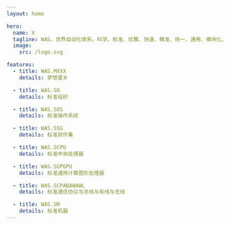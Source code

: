 ```yaml
---
layout: home

hero:
  name: X
  tagline: WAS，世界自动化体系。科学、标准、优雅、快速、精准、统一、通用、模块化、分布式、安全完备、无限扩展、无限兼容，适用于任何生产生活需求
  image:
    src: /logo.svg

features:
  - title: WAS.MXXX
    details: 梦想夏乡

  - title: WAS.SO
    details: 标准组织

  - title: WAS.SOS
    details: 标准操作系统

  - title: WAS.SSG
    details: 标准软件集

  - title: WAS.SCPU
    details: 标准中央处理器

  - title: WAS.SGPGPU
    details: 标准通用计算图形处理器

  - title: WAS.SCPABAWAWL
    details: 标准通信协议与总线与有线与无线

  - title: WAS.SM
    details: 标准机器
---
```

